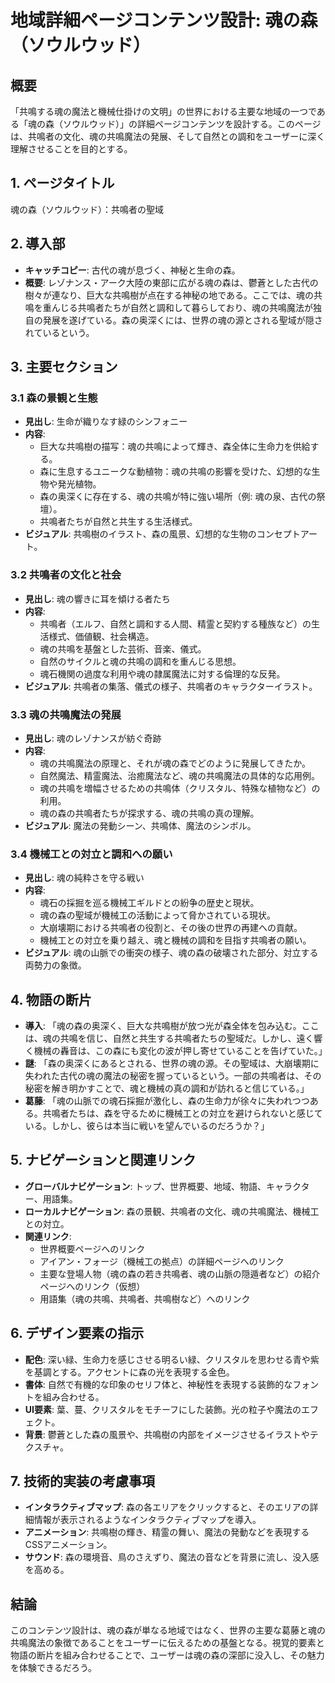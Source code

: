 # 地域詳細ページコンテンツ設計: 魂の森（ソウルウッド）

## 概要
「共鳴する魂の魔法と機械仕掛けの文明」の世界における主要な地域の一つである「魂の森（ソウルウッド）」の詳細ページコンテンツを設計する。このページは、共鳴者の文化、魂の共鳴魔法の発展、そして自然との調和をユーザーに深く理解させることを目的とする。

## 1. ページタイトル
魂の森（ソウルウッド）：共鳴者の聖域

## 2. 導入部
*   **キャッチコピー**: 古代の魂が息づく、神秘と生命の森。
*   **概要**: レゾナンス・アーク大陸の東部に広がる魂の森は、鬱蒼とした古代の樹々が連なり、巨大な共鳴樹が点在する神秘の地である。ここでは、魂の共鳴を重んじる共鳴者たちが自然と調和して暮らしており、魂の共鳴魔法が独自の発展を遂げている。森の奥深くには、世界の魂の源とされる聖域が隠されているという。

## 3. 主要セクション

### 3.1 森の景観と生態
*   **見出し**: 生命が織りなす緑のシンフォニー
*   **内容**: 
    *   巨大な共鳴樹の描写：魂の共鳴によって輝き、森全体に生命力を供給する。
    *   森に生息するユニークな動植物：魂の共鳴の影響を受けた、幻想的な生物や発光植物。
    *   森の奥深くに存在する、魂の共鳴が特に強い場所（例: 魂の泉、古代の祭壇）。
    *   共鳴者たちが自然と共生する生活様式。
*   **ビジュアル**: 共鳴樹のイラスト、森の風景、幻想的な生物のコンセプトアート。

### 3.2 共鳴者の文化と社会
*   **見出し**: 魂の響きに耳を傾ける者たち
*   **内容**: 
    *   共鳴者（エルフ、自然と調和する人間、精霊と契約する種族など）の生活様式、価値観、社会構造。
    *   魂の共鳴を基盤とした芸術、音楽、儀式。
    *   自然のサイクルと魂の共鳴の調和を重んじる思想。
    *   魂石機関の過度な利用や魂の隷属魔法に対する倫理的な反発。
*   **ビジュアル**: 共鳴者の集落、儀式の様子、共鳴者のキャラクターイラスト。

### 3.3 魂の共鳴魔法の発展
*   **見出し**: 魂のレゾナンスが紡ぐ奇跡
*   **内容**: 
    *   魂の共鳴魔法の原理と、それが魂の森でどのように発展してきたか。
    *   自然魔法、精霊魔法、治癒魔法など、魂の共鳴魔法の具体的な応用例。
    *   魂の共鳴を増幅させるための共鳴体（クリスタル、特殊な植物など）の利用。
    *   魂の森の共鳴者たちが探求する、魂の共鳴の真の理解。
*   **ビジュアル**: 魔法の発動シーン、共鳴体、魔法のシンボル。

### 3.4 機械工との対立と調和への願い
*   **見出し**: 魂の純粋さを守る戦い
*   **内容**: 
    *   魂石の採掘を巡る機械工ギルドとの紛争の歴史と現状。
    *   魂の森の聖域が機械工の活動によって脅かされている現状。
    *   大崩壊期における共鳴者の役割と、その後の世界の再建への貢献。
    *   機械工との対立を乗り越え、魂と機械の調和を目指す共鳴者の願い。
*   **ビジュアル**: 魂の山脈での衝突の様子、魂の森の破壊された部分、対立する両勢力の象徴。

## 4. 物語の断片
*   **導入**: 「魂の森の奥深く、巨大な共鳴樹が放つ光が森全体を包み込む。ここは、魂の共鳴を信じ、自然と共生する共鳴者たちの聖域だ。しかし、遠く響く機械の轟音は、この森にも変化の波が押し寄せていることを告げていた。」
*   **謎**: 「森の奥深くにあるとされる、世界の魂の源。その聖域は、大崩壊期に失われた古代の魂の魔法の秘密を握っているという。一部の共鳴者は、その秘密を解き明かすことで、魂と機械の真の調和が訪れると信じている。」
*   **葛藤**: 「魂の山脈での魂石採掘が激化し、森の生命力が徐々に失われつつある。共鳴者たちは、森を守るために機械工との対立を避けられないと感じている。しかし、彼らは本当に戦いを望んでいるのだろうか？」

## 5. ナビゲーションと関連リンク
*   **グローバルナビゲーション**: トップ、世界概要、地域、物語、キャラクター、用語集。
*   **ローカルナビゲーション**: 森の景観、共鳴者の文化、魂の共鳴魔法、機械工との対立。
*   **関連リンク**: 
    *   世界概要ページへのリンク
    *   アイアン・フォージ（機械工の拠点）の詳細ページへのリンク
    *   主要な登場人物（魂の森の若き共鳴者、魂の山脈の隠遁者など）の紹介ページへのリンク（仮想）
    *   用語集（魂の共鳴、共鳴者、共鳴樹など）へのリンク

## 6. デザイン要素の指示
*   **配色**: 深い緑、生命力を感じさせる明るい緑、クリスタルを思わせる青や紫を基調とする。アクセントに森の光を表現する金色。
*   **書体**: 自然で有機的な印象のセリフ体と、神秘性を表現する装飾的なフォントを組み合わせる。
*   **UI要素**: 葉、蔓、クリスタルをモチーフにした装飾。光の粒子や魔法のエフェクト。
*   **背景**: 鬱蒼とした森の風景や、共鳴樹の内部をイメージさせるイラストやテクスチャ。

## 7. 技術的実装の考慮事項
*   **インタラクティブマップ**: 森の各エリアをクリックすると、そのエリアの詳細情報が表示されるようなインタラクティブマップを導入。
*   **アニメーション**: 共鳴樹の輝き、精霊の舞い、魔法の発動などを表現するCSSアニメーション。
*   **サウンド**: 森の環境音、鳥のさえずり、魔法の音などを背景に流し、没入感を高める。

## 結論
このコンテンツ設計は、魂の森が単なる地域ではなく、世界の主要な葛藤と魂の共鳴魔法の象徴であることをユーザーに伝えるための基盤となる。視覚的要素と物語の断片を組み合わせることで、ユーザーは魂の森の深部に没入し、その魅力を体験できるだろう。